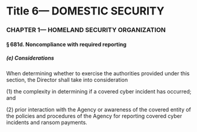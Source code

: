 
# Title 6— DOMESTIC SECURITY
### CHAPTER 1— HOMELAND SECURITY ORGANIZATION
#### § 681d. Noncompliance with required reporting
##### (e) Considerations

When determining whether to exercise the authorities provided under this section, the Director shall take into consideration

(1) the complexity in determining if a covered cyber incident has occurred; and

(2) prior interaction with the Agency or awareness of the covered entity of the policies and procedures of the Agency for reporting covered cyber incidents and ransom payments.
